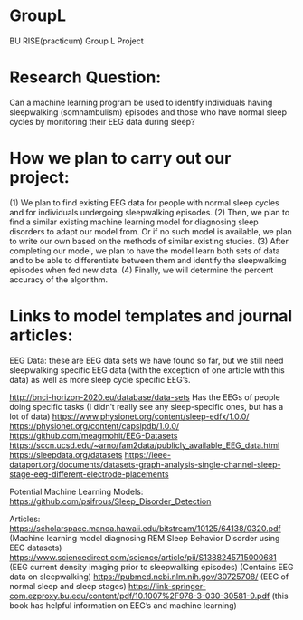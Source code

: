 # GroupL
BU RISE(practicum) Group L Project

# Research Question:
Can a machine learning program be used to identify individuals having sleepwalking (somnambulism) episodes and those who have normal sleep cycles by monitoring their EEG data during sleep?

# How we plan to carry out our project:

(1) We plan to find existing EEG data for people with normal sleep cycles and for individuals undergoing sleepwalking episodes.
(2) Then, we plan to find a similar existing machine learning model for diagnosing sleep disorders to adapt our model from. Or if no such model is available, we plan to write our own based on the methods of similar existing studies.
(3) After completing our model, we plan to have the model learn both sets of data and to be able to differentiate between them and identify the sleepwalking episodes when fed new data. 
(4) Finally, we will determine the percent accuracy of the algorithm.

# Links to model templates and journal articles:

EEG Data: these are EEG data sets we have found so far, but we still need sleepwalking specific EEG data (with the exception of one article with this data) as well as more sleep cycle specific EEG’s. 

http://bnci-horizon-2020.eu/database/data-sets
Has the EEGs of people doing specific tasks (I didn’t really see any sleep-specific ones, but has a lot of data)
https://www.physionet.org/content/sleep-edfx/1.0.0/
https://physionet.org/content/capslpdb/1.0.0/
https://github.com/meagmohit/EEG-Datasets
https://sccn.ucsd.edu/~arno/fam2data/publicly_available_EEG_data.html 
https://sleepdata.org/datasets
https://ieee-dataport.org/documents/datasets-graph-analysis-single-channel-sleep-stage-eeg-different-electrode-placements

Potential Machine Learning Models:
https://github.com/psifrous/Sleep_Disorder_Detection
 
Articles:
https://scholarspace.manoa.hawaii.edu/bitstream/10125/64138/0320.pdf (Machine learning model diagnosing REM Sleep Behavior Disorder using EEG datasets) 
https://www.sciencedirect.com/science/article/pii/S1388245715000681 (EEG current density imaging prior to sleepwalking episodes) (Contains EEG data on sleepwalking)
https://pubmed.ncbi.nlm.nih.gov/30725708/ (EEG of normal sleep and sleep stages) 
https://link-springer-com.ezproxy.bu.edu/content/pdf/10.1007%2F978-3-030-30581-9.pdf (this book has helpful information on EEG’s and machine learning) 
